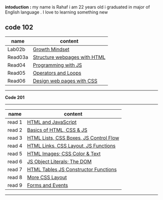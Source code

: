  **intoduction :** 
 my name is Rahaf i am 22 years old i graduated in major of English language . I love to learning something new 


**code 102** 
--------------------------------- 
| name     |    content                                                                                      | 
| ---------|--------------------                                                                             | 
|   Lab02b |[Growth Mindset](https://rahafsaleh98.github.io/reading-notes/lab02a)                        |
|  Read03a |[Structure webpages with HTML](https://github.com/Rahafsaleh98/reading-notes/blob/main/read03a.md)
|  Read04	 |[Programming with JS](https://github.com/Rahafsaleh98/reading-notes/blob/main/read04.md)       |
|  Read05	 |[Operators and Loops](https://github.com/Rahafsaleh98/reading-notes/blob/main/read05.md)       |          |                                                                                                  |
|  Read06  |[Design web pages with CSS](https://github.com/Rahafsaleh98/reading-notes/blob/main/read06.md)
 --------------------------------------



  **Code 201** 


--------------------------------- 
| name     |     content        | 
| ---------|--------------------| 
|read 1    |[HTML and JavaScript](201/read1.md)|
|read 2    |[Basics of HTML, CSS & JS](201/read2.md)|
|read 3    |[HTML Lists, CSS Boxes, JS Control Flow](201/read3.md)|
|read 4    |[HTML Links, CSS Layout, JS Functions](201/read4.md)|
|read 5    |[ HTML Images; CSS Color & Text](201/read5.md)|
|read 6    |  [JS Object Literals; The DOM](201/read6.md)        |
|read 7    | [HTML Tables JS Constructor Functions](201/read7.md)|
|read 8    |[More CSS Layout](201/read8.md)|
|read 9    |[Forms and Events](201/read.9.md)|
---------------------------------